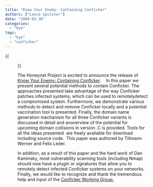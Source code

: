 ```yaml
---
title: "Know Your Enemy: Containing Conficker"
authors: ["Lance Spitzner"]
date: "2009-03-30"
categories: 
  - "kye"
tags: 
  - "kye"
  - "conficker"
---
```

{{<figure src="images/banner.png" alt="Banner" width="50%">}}

The Honeynet Project is excited to announce the release of [Know Your Enemy: Containing Conficker](/papers/conficker/).    In this paper we present several potential methods to contain Conficker. The approaches presented take advantage of the way Conficker patches infected systems, which can be used to remotelydetect a compromised system. Furthermore, we demonstrate various methods to detect and remove Conficker locally and a potential vaccination tool is presented. Finally, the domain name generation mechanism for all three Conficker variants is discussed in detail and anoverview of the potential for upcoming domain collisions in version .C is provided. Tools for all the ideas presented  are freely available for download including source code.  This paper was authored by Tillmann Werner and Felix Leder.

In addition, as a result of this paper and the hard work of Dan Kaminsky, most vulnerability scanning tools (including Nmap) should now have a plugin or signatures that allow you to remotely detect infected Conficker systems on your networks.  Finally, we would like to recognize and thank the tremendous help and input of the [Conficker Working Group.](http://www.confickerworkinggroup.org)
